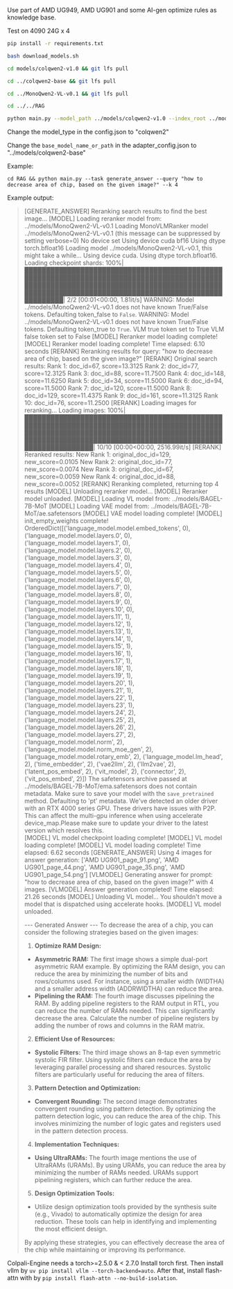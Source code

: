 Use part of AMD UG949, AMD UG901 and some AI-gen optimize rules as knowledge base.

Test on 4090 24G x 4


```bash
pip install -r requirements.txt

bash download_models.sh

cd models/colqwen2-v1.0 && git lfs pull

cd ../colqwen2-base && git lfs pull

cd ../MonoQwen2-VL-v0.1 && git lfs pull

cd ../../RAG

python main.py --model_path ../models/colqwen2-v1.0 --index_root ../models/byaldi/ --index_name rtl_optimize_rules --input_path ../data --query "Give me the optimize rules for rtl performance optimization" --k 3
```

Change the model_type in the config.json to "colqwen2"

Change the `base_model_name_or_path` in the adapter_config.json to "../models/colqwen2-base"


Example:

`cd RAG && python main.py --task generate_answer --query "how to decrease area of chip, based on the given image?" --k 4`

Example output:


>[GENERATE_ANSWER] Reranking search results to find the best image...
>[MODEL] Loading reranker model from: ../models/MonoQwen2-VL-v0.1
>Loading MonoVLMRanker model ../models/MonoQwen2-VL-v0.1 (this message can be suppressed by setting verbose=0)
>No device set
>Using device cuda
>bf16
>Using dtype torch.bfloat16
>Loading model ../models/MonoQwen2-VL-v0.1, this might take a while...
>Using device cuda.
>Using dtype torch.bfloat16.
>Loading checkpoint shards: 100%|█████████████████████████████████████████████████████████████████████████████████████████████████████████████████████████████████████████████████████████████████████████████████████████████████| 2/2 [00:01<00:00,  1.81it/s]
>WARNING: Model ../models/MonoQwen2-VL-v0.1 does not have known True/False tokens. Defaulting token_false to `False`.
>WARNING: Model ../models/MonoQwen2-VL-v0.1 does not have known True/False tokens. Defaulting token_true to `True`.
>VLM true token set to True
>VLM false token set to False
>[MODEL] Reranker model loading complete!
>[MODEL] Reranker model loading complete! Time elapsed: 6.10 seconds
>[RERANK] Reranking results for query: "how to decrease area of chip, based on the given image?"
>[RERANK] Original search results:
>  Rank 1: doc_id=67, score=13.3125
>  Rank 2: doc_id=77, score=12.3125
>  Rank 3: doc_id=88, score=11.7500
>  Rank 4: doc_id=148, score=11.6250
>  Rank 5: doc_id=34, score=11.5000
>  Rank 6: doc_id=94, score=11.5000
>  Rank 7: doc_id=120, score=11.5000
>  Rank 8: doc_id=129, score=11.4375
>  Rank 9: doc_id=161, score=11.3125
>  Rank 10: doc_id=76, score=11.2500
>[RERANK] Loading images for reranking...
>Loading images: 100%|████████████████████████████████████████████████████████████████████████████████████████████████████████████████████████████████████████████████████████████████████████████████████████████████████████| 10/10 [00:00<00:00, 2516.99it/s]
>[RERANK] Reranked results:
>  New Rank 1: original_doc_id=129, new_score=0.0105
>  New Rank 2: original_doc_id=77, new_score=0.0074
>  New Rank 3: original_doc_id=67, new_score=0.0059
>  New Rank 4: original_doc_id=88, new_score=0.0052
>[RERANK] Reranking completed, returning top 4 results
>[MODEL] Unloading reranker model...
>[MODEL] Reranker model unloaded.
>[MODEL] Loading VL model from: ../models/BAGEL-7B-MoT
>[MODEL] Loading VAE model from: ../models/BAGEL-7B-MoT/ae.safetensors
>[MODEL] VAE model loading complete!
>[MODEL] init_empty_weights complete!
>OrderedDict([('language_model.model.embed_tokens', 0), ('language_model.model.layers.0', 0), ('language_model.model.layers.1', 0), ('language_model.model.layers.2', 0), ('language_model.model.layers.3', 0), ('language_model.model.layers.4', 0), ('language_model.model.layers.5', 0), ('language_model.model.layers.6', 0), ('language_model.model.layers.7', 0), ('language_model.model.layers.8', 0), ('language_model.model.layers.9', 0), ('language_model.model.layers.10', 0), ('language_model.model.layers.11', 1), ('language_model.model.layers.12', 1), ('language_model.model.layers.13', 1), ('language_model.model.layers.14', 1), ('language_model.model.layers.15', 1), ('language_model.model.layers.16', 1), ('language_model.model.layers.17', 1), ('language_model.model.layers.18', 1), ('language_model.model.layers.19', 1), ('language_model.model.layers.20', 1), ('language_model.model.layers.21', 1), ('language_model.model.layers.22', 1), ('language_model.model.layers.23', 1), ('language_model.model.layers.24', 2), ('language_model.model.layers.25', 2), ('language_model.model.layers.26', 2), ('language_model.model.layers.27', 2), ('language_model.model.norm', 2), ('language_model.model.norm_moe_gen', 2), ('language_model.model.rotary_emb', 2), ('language_model.lm_head', 2), ('time_embedder', 2), ('vae2llm', 2), ('llm2vae', 2), ('latent_pos_embed', 2), ('vit_model', 2), ('connector', 2), ('vit_pos_embed', 2)])
>The safetensors archive passed at ../models/BAGEL-7B-MoT/ema.safetensors does not contain metadata. Make sure to save your model with the `save_pretrained` method. Defaulting to 'pt' metadata.
>We've detected an older driver with an RTX 4000 series GPU. These drivers have issues with P2P. This can affect the multi-gpu inference when using accelerate device_map.Please make sure to update your driver to the latest version which resolves this.     
>[MODEL] VL model checkpoint loading complete!
>[MODEL] VL model loading complete!
>[MODEL] VL model loading complete! Time elapsed: 6.62 seconds
>[GENERATE_ANSWER] Using 4 images for answer generation: ['AMD UG901_page_91.png', 'AMD UG901_page_44.png', 'AMD UG901_page_35.png', 'AMD UG901_page_54.png']
>[VLMODEL] Generating answer for prompt: "how to decrease area of chip, based on the given image?" with 4 images.
>[VLMODEL] Answer generation completed! Time elapsed: 21.26 seconds
>[MODEL] Unloading VL model...
>You shouldn't move a model that is dispatched using accelerate hooks.
>[MODEL] VL model unloaded.
>
>--- Generated Answer ---
>To decrease the area of a chip, you can consider the following strategies based on the given images:
>
>1. **Optimize RAM Design:**
>   - **Asymmetric RAM:** The first image shows a simple dual-port asymmetric RAM example. By optimizing the RAM design, you can reduce the area by minimizing the number of bits and rows/columns used. For instance, using a smaller width (WIDTHA) and a smaller address width (ADDRWIDTHA) can reduce the area.
>   - **Pipelining the RAM:** The fourth image discusses pipelining the RAM. By adding pipeline registers to the RAM output in RTL, you can reduce the number of RAMs needed. This can significantly decrease the area. Calculate the number of pipeline registers by adding the number of rows and columns in the RAM matrix.
>
>2. **Efficient Use of Resources:**
>   - **Systolic Filters:** The third image shows an 8-tap even symmetric systolic FIR filter. Using systolic filters can reduce the area by leveraging parallel processing and shared resources. Systolic filters are particularly useful for reducing the area of filters.
>
>3. **Pattern Detection and Optimization:**
>   - **Convergent Rounding:** The second image demonstrates convergent rounding using pattern detection. By optimizing the pattern detection logic, you can reduce the area of the chip. This involves minimizing the number of logic gates and registers used in the pattern detection process.
>
>4. **Implementation Techniques:**
>   - **Using UltraRAMs:** The fourth image mentions the use of UltraRAMs (URAMs). By using URAMs, you can reduce the area by minimizing the number of RAMs needed. URAMs support pipelining registers, which can further reduce the area.
>
>5. **Design Optimization Tools:**
>   - Utilize design optimization tools provided by the synthesis suite (e.g., Vivado) to automatically optimize the design for area reduction. These tools can help in identifying and implementing the most efficient design.
>
>By applying these strategies, you can effectively decrease the area of the chip while maintaining or improving its performance.

Colpali-Engine needs a torch>=2.5.0 & < 2.7.0
Install torch first. Then install vllm by `uv pip install vllm --torch-backend=auto`. After that, install flash-attn with by `pip install flash-attn --no-build-isolation`.

